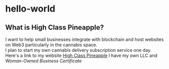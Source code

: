 # hello-world
## What is High Class Pineapple?
I want to help small businesses integrate with blockchain and host websites on Web3 particularly in the cannabis space.  
I plan to start my own cannabis delivery subscription service one day.
Here's a link to my website [High Class Pineapple](https://www.highclasspineapple.com)
I have my own LLC and *Woman-Owned Business Certificate*
